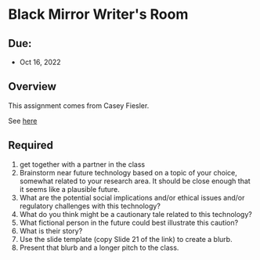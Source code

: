 # Black Mirror Writer's Room

## Due:  

* Oct 16, 2022

## Overview

This assignment comes from Casey Fiesler.

See [here](https://docs.google.com/presentation/d/1fZah6nYpAhLtUMh1BRy3w1vCHk_-W7bxxv0LeuKZpT0/edit#slide=id.g63d578e5a7_0_148)

## Required

1. get together with a partner in the class
2. Brainstorm near future technology based on a topic of your choice, somewhat related to your research area. It should be close enough that it seems like a plausible future.
2. What are the potential social implications and/or ethical issues and/or regulatory challenges with this technology?
3. What do you think might be a cautionary tale related to this technology?
4. What fictional person in the future could best illustrate this caution?
5. What is their story?
6. Use the slide template (copy Slide 21 of the link) to create a blurb. 
7. Present that blurb and a longer pitch to the class. 
